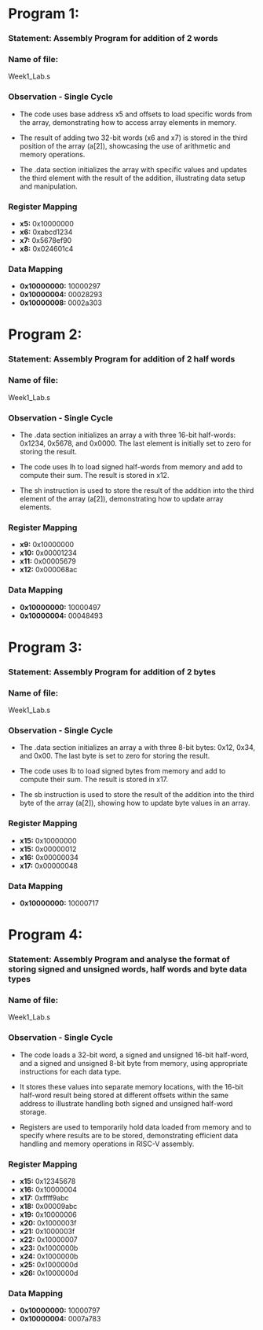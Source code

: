# Program 1: 
### Statement:  Assembly Program for addition of 2 words

### Name of file:
Week1_Lab.s

### Observation - Single Cycle
- The code uses base address x5 and offsets to load specific words from the array, demonstrating how to access array elements in memory.

- The result of adding two 32-bit words (x6 and x7) is stored in the third position of the array (a[2]), showcasing the use of arithmetic and memory operations.

- The .data section initializes the array with specific values and updates the third element with the result of the addition, illustrating data setup and manipulation.
 
### Register Mapping
- **x5:** 0x10000000
- **x6:** 0xabcd1234
- **x7:** 0x5678ef90
- **x8:** 0x024601c4

### Data Mapping
- **0x10000000:** 10000297
- **0x10000004:** 00028293
- **0x10000008:** 0002a303





# Program 2: 
### Statement:  Assembly Program for addition of 2 half words

### Name of file:
Week1_Lab.s

### Observation - Single Cycle
- The .data section initializes an array a with three 16-bit half-words: 0x1234, 0x5678, and 0x0000. The last element is initially set to zero for storing the result.

- The code uses lh to load signed half-words from memory and add to compute their sum. The result is stored in x12.

- The sh instruction is used to store the result of the addition into the third element of the array (a[2]), demonstrating how to update array elements.
 
### Register Mapping
- **x9:** 0x10000000
- **x10:** 0x00001234
- **x11:** 0x00005679
- **x12:** 0x000068ac

### Data Mapping
- **0x10000000:** 10000497
- **0x10000004:** 00048493





# Program 3: 
### Statement:  Assembly Program for addition of 2 bytes

### Name of file:
Week1_Lab.s

### Observation - Single Cycle
- The .data section initializes an array a with three 8-bit bytes: 0x12, 0x34, and 0x00. The last byte is set to zero for storing the result.

- The code uses lb to load signed bytes from memory and add to compute their sum. The result is stored in x17.

- The sb instruction is used to store the result of the addition into the third byte of the array (a[2]), showing how to update byte values in an array.
 
### Register Mapping
- **x15:** 0x10000000
- **x15:** 0x00000012
- **x16:** 0x00000034
- **x17:** 0x00000048

### Data Mapping
- **0x10000000:** 10000717





# Program 4: 
### Statement:  Assembly Program and analyse the format of storing signed and unsigned words, half words and byte data types

### Name of file:
Week1_Lab.s

### Observation - Single Cycle
- The code loads a 32-bit word, a signed and unsigned 16-bit half-word, and a signed and unsigned 8-bit byte from memory, using appropriate instructions for each data type.

- It stores these values into separate memory locations, with the 16-bit half-word result being stored at different offsets within the same address to illustrate handling both signed and unsigned half-word storage.

- Registers are used to temporarily hold data loaded from memory and to specify where results are to be stored, demonstrating efficient data handling and memory operations in RISC-V assembly.
 
### Register Mapping
- **x15:** 0x12345678
- **x16:** 0x10000004
- **x17:** 0xffff9abc
- **x18:** 0x00009abc
- **x19:** 0x10000006
- **x20:** 0x1000003f
- **x21:** 0x1000003f
- **x22:** 0x10000007
- **x23:** 0x1000000b
- **x24:** 0x1000000b
- **x25:** 0x1000000d
- **x26:** 0x1000000d

### Data Mapping
- **0x10000000:** 10000797
- **0x10000004:** 0007a783


